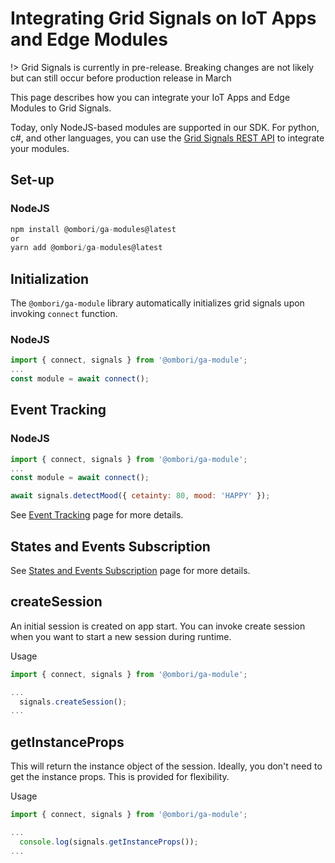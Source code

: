 # Integrating Grid Signals on IoT Apps and Edge Modules

!> Grid Signals is currently in pre-release. Breaking changes are not likely but can still occur before production release in March

This page describes how you can integrate your IoT Apps and Edge Modules to Grid Signals.

Today, only NodeJS-based modules are supported in our SDK. For python, c#, and other languages, you can use the [Grid Signals REST API](/grid-signals/rest-api) to integrate your modules.

## Set-up

<!-- tabs:start -->
### **NodeJS**
```js
npm install @ombori/ga-modules@latest
or
yarn add @ombori/ga-modules@latest
```

<!-- tabs:end -->

## Initialization
The `@ombori/ga-module` library automatically initializes grid signals upon invoking `connect` function.

<!-- tabs:start -->
### NodeJS
```js
import { connect, signals } from '@ombori/ga-module';
...
const module = await connect();
```
<!-- tabs:end -->

## Event Tracking

<!-- tabs:start -->
### NodeJS
```js
import { connect, signals } from '@ombori/ga-module';
...
const module = await connect();

await signals.detectMood({ cetainty: 80, mood: 'HAPPY' });
```
<!-- tabs:end -->

See [Event Tracking](grid-signals/tracking-events) page for more details.

## States and Events Subscription
See [States and Events Subscription](grid-signals/states-and-events) page for more details.

## createSession
An initial session is created on app start. You can invoke create session when you want to start a new session during runtime.

Usage
```js
import { connect, signals } from '@ombori/ga-module';

...
  signals.createSession();
...
```

## getInstanceProps
This will return the instance object of the session. Ideally, you don't need to get the instance props. This is provided for flexibility.

Usage
```js
import { connect, signals } from '@ombori/ga-module';

...
  console.log(signals.getInstanceProps());
...
```
